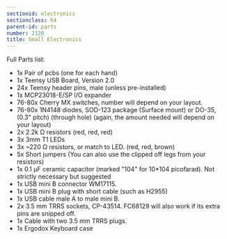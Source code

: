 ```yaml
---
sectionid: electronics 
sectionclass: h4
parent-id: parts 
number: 2120
title: Small Electronics
---
```


Full Parts list:

- 1x  Pair of pcbs (one for each hand)
- 1x  Teensy USB Board, Version 2.0
- 24x Teensy header pins, male (unless pre-installed)
- 1x  MCP23018-E/SP I/O expander
- 76-80x  Cherry MX switches, number will depend on your layout.
- 76-80x  1N4148 diodes, SOD-123 package (Surface mount) or DO-35,(0.3" pitch) (through hole) (again, the amount needed will depend on your layout)
- 2x  2.2k Ω resistors (red, red, red)
- 3x  3mm T1 LEDs
- 3x  ~220 Ω resistors, or match to LED. (red, red, brown)
- 5x  Short jumpers (You can also use the clipped off legs from your resistors)
- 1x  0.1 µF ceramic capacitor (marked "104" for 10\*104 picofarad). Not strictly necessary but suggested
- 1x  USB mini B connector WM17115.
- 1x  USB mini B plug with short cable (such as H2955)
- 1x  USB cable male A to male mini B.
- 2x  3.5 mm TRRS sockets, CP-43514. FC68129 will also work if its extra pins are snipped off.
- 1x  Cable with two 3.5 mm TRRS plugs.
- 1x  Ergodox Keyboard case

